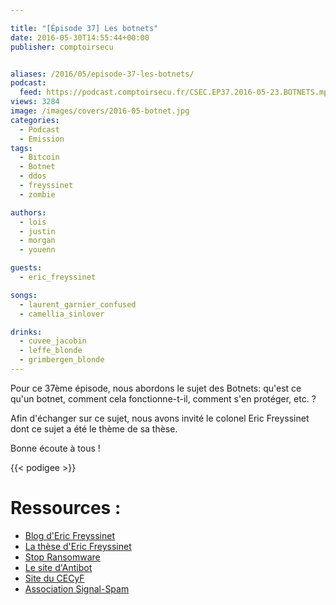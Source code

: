 ```yaml
---

title: "[Épisode 37] Les botnets"
date: 2016-05-30T14:55:44+00:00
publisher: comptoirsecu


aliases: /2016/05/episode-37-les-botnets/
podcast:
  feed: https://podcast.comptoirsecu.fr/CSEC.EP37.2016-05-23.BOTNETS.mp3
views: 3284
image: /images/covers/2016-05-botnet.jpg
categories:
  - Podcast
  - Emission
tags:
  - Bitcoin
  - Botnet
  - ddos
  - freyssinet
  - zombie

authors:
  - lois
  - justin
  - morgan
  - youenn

guests:
  - eric_freyssinet

songs:
  - laurent_garnier_confused
  - camellia_sinlover

drinks:
  - cuvee_jacobin
  - leffe_blonde
  - grimbergen_blonde
---
```

Pour ce 37ème épisode, nous abordons le sujet des Botnets: qu'est ce qu'un botnet, comment cela fonctionne-t-il, comment s'en protéger, etc. ?

Afin d'échanger sur ce sujet, nous avons invité le colonel Eric Freyssinet dont ce sujet a été le thème de sa thèse.

Bonne écoute à tous !

{{< podigee >}}

# Ressources :

  * [Blog d'Eric Freyssinet](https://blog.crimenumerique.fr/)
  * [La thèse d'Eric Freyssinet](https://blog.crimenumerique.fr/2015/11/21/lutte-contre-les-botnets/)
  * [Stop Ransomware](https://stopransomware.fr/)
  * [Le site d'Antibot](https://www.antibot.fr)
  * [Site du CECyF](http://www.cecyf.fr/)
  * [Association Signal-Spam](https://www.signal-spam.fr/)
